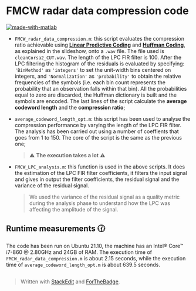 # FMCW radar data compression code

<a href="https://imgbb.com/"><img src="https://i.ibb.co/w0hXx1q/made-with-matlab.png" alt="made-with-matlab" border="0"></a> 

- `FMCW_radar_data_compression.m`: this script evaluates the compression ratio achievable using [**Linear Predictive Coding**](https://en.wikipedia.org/wiki/Linear_predictive_coding) and [**Huffman Coding**](https://en.wikipedia.org/wiki/Huffman_coding), as explained in the slideshow, onto a `.wav` file. The file used is `cleanCorsa2_CUT.wav`. The length of the LPC FIR filter is 100. After the LPC filtering the histogram of the residuals is evaluated by specifying: `'BinMethod'` as `'integers'` to set the unit-width bins centered on integers, and `'Normalization'` as `'probability'` to obtain the relative frequencies of the symbols (i.e. each bin count represents the probability that an observation falls within that bin). All the probabilities equal to zero are discarded, the Huffman dictionary is built and the symbols are encoded. The last lines of the script calculate the **average codeword length** and the **compression ratio**;
- `average_codeword_length_opt.m`: this script has been used to analyse the compression performance by varying the length of the LPC FIR filter. The analysis has been carried out using a number of coeffients that goes from 1 to 150. The core of the script is the same as the previous one;
  > :warning: **The execution takes a lot** :warning: 
- `FMCW_LPC_analysis.m`: this function is used in the above scripts. It does the estimation of the LPC FIR filter coefficients, it filters the input signal and gives in output the filter coefficients, the residual signal and the variance of the residual signal.

  > We used the variance of the residual signal as a quality metric during the analysis phase to understand how the LPC was affecting the amplitude of the signal.

## Runtime measurements :clock130:
The code has been run on Ubuntu 21.10, the machine has an Intel® Core™ i7-860 @ 2.80GHz and 24GB of RAM. The execution time of `FMCW_radar_data_compression.m` is about 2.15 seconds, while the execution time of `average_codeword_length_opt.m` is about 639.5 seconds.
## 
> Written with [StackEdit](https://stackedit.io/) and [ForTheBadge](https://forthebadge.com/).

